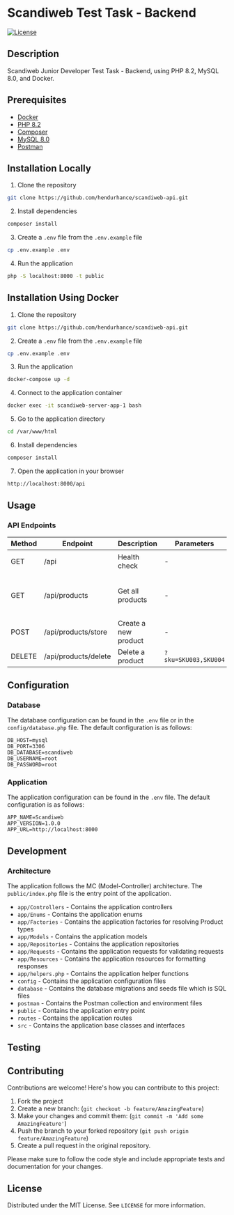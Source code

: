 # Scandiweb Test Task - Backend

[![License](https://img.shields.io/badge/license-MIT-blue.svg)](https://github.com/hendurhance/scandiweb-api/blob/main/LICENSE)

## Description
Scandiweb Junior Developer Test Task - Backend, using PHP 8.2, MySQL 8.0, and Docker.

## Prerequisites
- [Docker](https://www.docker.com/get-started)
- [PHP 8.2](https://www.php.net/downloads.php)
- [Composer](https://getcomposer.org/download/)
- [MySQL 8.0](https://dev.mysql.com/downloads/mysql/)
- [Postman](https://www.postman.com/downloads/)

## Installation Locally
1. Clone the repository
```bash
git clone https://github.com/hendurhance/scandiweb-api.git
```
2. Install dependencies
```bash
composer install
```
3. Create a `.env` file from the `.env.example` file
```bash
cp .env.example .env
```
4. Run the application
```bash
php -S localhost:8000 -t public
```

## Installation Using Docker
1. Clone the repository
```bash
git clone https://github.com/hendurhance/scandiweb-api.git
```
2. Create a `.env` file from the `.env.example` file
```bash
cp .env.example .env
```
3. Run the application
```bash
docker-compose up -d
```
4. Connect to the application container
```bash
docker exec -it scandiweb-server-app-1 bash
```
5. Go to the application directory
```bash
cd /var/www/html
```
6. Install dependencies
```bash
composer install
```
7. Open the application in your browser
```bash
http://localhost:8000/api
```


## Usage
### API Endpoints
| Method | Endpoint | Description | Parameters | Body | Response |
| --- | --- | --- | --- | --- | --- |
| GET | /api | Health check | - | - | `{"status":"success","message":"Welcome to Scandi API","data":{"name":"Scandiweb","version":"1.0.0"}}` |
| GET | /api/products | Get all products | - | - | `{"status":"success","message":"Products retrieved successfully","data":[{"sku":"SKU001","name":"Product 1","price":10,"type":"book","weight":2.85},{"sku":"SKU002","name":"Product 2","price":15,"type":"dvd","size":12}]}` |
| POST | /api/products/store | Create a new product | - | `{"sku":"SKU003","name":"Product 3","price":20,"type":"furniture","height":10,"width":20,"length":30}` | `{"status":"success","message":"Product created successfully"}` |
| DELETE | /api/products/delete | Delete a product | `?sku=SKU003,SKU004` | - | `{"status":"success","message":"Product deleted successfully"}` |

## Configuration
### Database
The database configuration can be found in the `.env` file or in the `config/database.php` file. The default configuration is as follows:
```dotenv
DB_HOST=mysql
DB_PORT=3306
DB_DATABASE=scandiweb
DB_USERNAME=root
DB_PASSWORD=root
```

### Application
The application configuration can be found in the `.env` file. The default configuration is as follows:
```dotenv
APP_NAME=Scandiweb
APP_VERSION=1.0.0
APP_URL=http://localhost:8000
```

## Development
### Architecture
The application follows the MC (Model-Controller) architecture. The `public/index.php` file is the entry point of the application.
- `app/Controllers` - Contains the application controllers
- `app/Enums` - Contains the application enums
- `app/Factories` - Contains the application factories for resolving Product types
- `app/Models` - Contains the application models
- `app/Repositories` - Contains the application repositories
- `app/Requests` - Contains the application requests for validating requests
- `app/Resources` - Contains the application resources for formatting responses
- `app/helpers.php` - Contains the application helper functions
- `config` - Contains the application configuration files
- `database` - Contains the database migrations and seeds file which is SQL files
- `postman` - Contains the Postman collection and environment files
- `public` - Contains the application entry point
- `routes` - Contains the application routes
- `src` - Contains the application base classes and interfaces

## Testing

## Contributing
Contributions are welcome! Here's how you can contribute to this project:

1. Fork the project
2. Create a new branch: (`git checkout -b feature/AmazingFeature`)
3. Make your changes and commit them: (`git commit -m 'Add some AmazingFeature'`)
4. Push the branch to your forked repository (`git push origin feature/AmazingFeature`)
5. Create a pull request in the original repository.

Please make sure to follow the code style and include appropriate tests and documentation for your changes.

## License
Distributed under the MIT License. See `LICENSE` for more information.